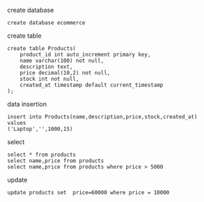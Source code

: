 create database
```
create database ecommerce
```

create table
```
create table Products(
    product_id int auto_increment primary key,
    name varchar(100) not null,
    description text,
    price decimal(10,2) not null,
    stock int not null,
    created_at timestamp default current_timestamp
);
```
data insertion 
```
insert into Products(name,description,price,stock,created_at)
values
('Laptop','',1000,15)
```

select 
```
select * from products
select name,price from products
select name,price from products where price > 5000
```
update 
```
update products set  price=60000 where price = 10000
```


